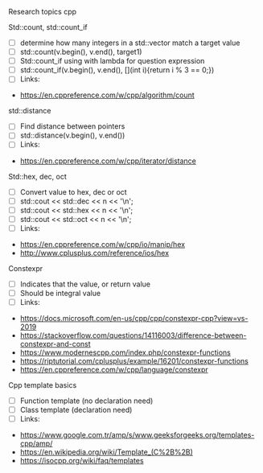 Research topics cpp



Std::count, std::count_if
- [ ] determine how many integers in a std::vector match a target value
- [ ] std::count(v.begin(), v.end(), target1)
- [ ] Std::count_if using with lambda for question expression
- [ ] std::count_if(v.begin(), v.end(), [](int i){return i % 3 == 0;})
- [ ] Links:
- https://en.cppreference.com/w/cpp/algorithm/count

std::distance
- [ ] Find distance between pointers
- [ ] std::distance(v.begin(), v.end()) 
- [ ] Links:
- https://en.cppreference.com/w/cpp/iterator/distance

Std::hex, dec, oct
- [ ] Convert value to hex, dec or oct
- [ ] std::cout << std::dec << n << '\n';
- [ ] std::cout << std::hex << n << '\n';
- [ ] std::cout << std::oct << n << '\n';
- [ ] Links:
- https://en.cppreference.com/w/cpp/io/manip/hex
- http://www.cplusplus.com/reference/ios/hex

 Constexpr
- [ ] Indicates that the value, or return value
- [ ] Should be integral value
- [ ] Links:
- https://docs.microsoft.com/en-us/cpp/cpp/constexpr-cpp?view=vs-2019
- https://stackoverflow.com/questions/14116003/difference-between-constexpr-and-const
- https://www.modernescpp.com/index.php/constexpr-functions
- https://riptutorial.com/cplusplus/example/16201/constexpr-functions
- https://en.cppreference.com/w/cpp/language/constexpr

Cpp template basics
- [ ] Function template (no declaration need)
- [ ] Class template (declaration need)
- [ ] Links:
- https://www.google.com.tr/amp/s/www.geeksforgeeks.org/templates-cpp/amp/
- https://en.wikipedia.org/wiki/Template_(C%2B%2B)
- https://isocpp.org/wiki/faq/templates
